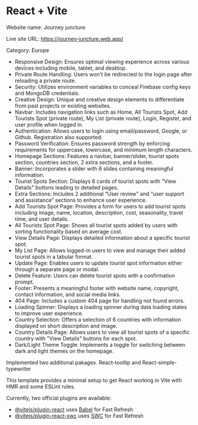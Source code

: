# React + Vite

Website name: Journey juncture

Live site URL: https://journey-juncture.web.app/

Category: Europe

- Responsive Design: Ensures optimal viewing experience across various devices including mobile, tablet, and desktop.
- Private Route Handling: Users won't be redirected to the login page after reloading a private route.
- Security: Utilizes environment variables to conceal Firebase config keys and MongoDB credentials.
- Creative Design: Unique and creative design elements to differentiate from past projects or existing websites.
- Navbar: Includes navigation links such as Home, All Tourists Spot, Add Tourists Spot (private route), My List (private route), Login, Register, and user profile when logged in.
- Authentication: Allows users to login using email/password, Google, or Github. Registration also supported.
- Password Verification: Ensures password strength by enforcing requirements for uppercase, lowercase, and minimum length characters.
- Homepage Sections: Features a navbar, banner/slider, tourist spots section, countries section, 2 extra sections, and a footer.
- Banner: Incorporates a slider with 6 slides containing meaningful information.
- Tourist Spots Section: Displays 6 cards of tourist spots with "View Details" buttons leading to detailed pages.
- Extra Sections: Includes 2 additional “User review” and “user support and assistance” sections to enhance user experience.
- Add Tourists Spot Page: Provides a form for users to add tourist spots including image, name, location, description, cost, seasonality, travel time, and user details.
- All Tourists Spot Page: Shows all tourist spots added by users with sorting functionality based on average cost.
- View Details Page: Displays detailed information about a specific tourist spot.
- My List Page: Allows logged-in users to view and manage their added tourist spots in a tabular format.
- Update Page: Enables users to update tourist spot information either through a separate page or modal.
- Delete Feature: Users can delete tourist spots with a confirmation prompt.
- Footer: Presents a meaningful footer with website name, copyright, contact information, and social media links.
- 404 Page: Includes a custom 404 page for handling not found errors.
- Loading Spinner: Displays a loading spinner during data loading states to improve user experience.
- Country Selection: Offers a selection of 6 countries with information displayed on short description and image.
- Country Details Page: Allows users to view all tourist spots of a specific country with "View Details" buttons for each spot.
- Dark/Light Theme Toggle: Implements a toggle for switching between dark and light themes on the homepage.

Implemented two additional pakages. React-tooltip and React-simple-typewriter

This template provides a minimal setup to get React working in Vite with HMR and some ESLint rules.

Currently, two official plugins are available:

- [@vitejs/plugin-react](https://github.com/vitejs/vite-plugin-react/blob/main/packages/plugin-react/README.md) uses [Babel](https://babeljs.io/) for Fast Refresh
- [@vitejs/plugin-react-swc](https://github.com/vitejs/vite-plugin-react-swc) uses [SWC](https://swc.rs/) for Fast Refresh
